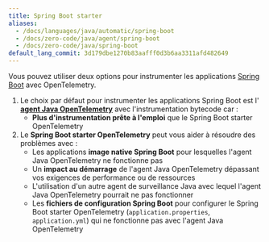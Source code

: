 ```yaml
---
title: Spring Boot starter
aliases:
  - /docs/languages/java/automatic/spring-boot
  - /docs/zero-code/java/agent/spring-boot
  - /docs/zero-code/java/spring-boot
default_lang_commit: 3d179dbe1270b83aafff0d3b6aa3311afd482649
---
```


Vous pouvez utiliser deux options pour instrumenter les applications
[Spring Boot](https://spring.io/projects/spring-boot) avec OpenTelemetry.

1. Le choix par défaut pour instrumenter les applications Spring Boot est l'
   [**agent Java OpenTelemetry**](../agent) avec l'instrumentation bytecode car
   :
   - **Plus d'instrumentation prête à l'emploi** que le Spring Boot starter
     OpenTelemetry
2. Le **Spring Boot starter OpenTelemetry** peut vous aider à résoudre des
   problèmes avec :
   - Les applications **image native Spring Boot** pour lesquelles l'agent Java
     OpenTelemetry ne fonctionne pas
   - Un **impact au démarrage** de l'agent Java OpenTelemetry dépassant vos
     exigences de performance ou de ressources
   - L'utilisation d'un autre agent de surveillance Java avec lequel l'agent
     Java OpenTelemetry pourrait ne pas fonctionner
   - Les **fichiers de configuration Spring Boot** pour configurer le Spring
     Boot starter OpenTelemetry (`application.properties`, `application.yml`)
     qui ne fonctionne pas avec l'agent Java OpenTelemetry
